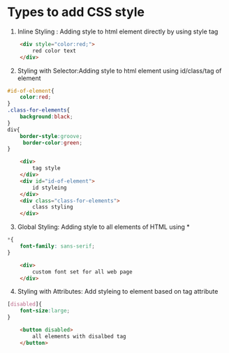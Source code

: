 # Types to add CSS style

1. Inline Styling : Adding style to html element directly by using style tag
```html
    <div style="color:red;">
        red color text
    </div>
```

2. Styling with Selector:Adding style to html element using id/class/tag of element
```css
#id-of-element{
    color:red;
}
.class-for-elements{
    background:black;
}
div{
    border-style:groove;
     border-color:green;
}
```

```html
    <div>
        tag style
    </div>
    <div id="id-of-element">
        id styleing
    </div>
    <div class="class-for-elements">
        class styling
    </div>
```

3. Global Styling: Adding style to all elements of HTML using *
```css
*{
    font-family: sans-serif;
}
```

```html
    <div>
        custom font set for all web page 
    </div>
```

4. Styling with Attributes: Add styleing to element based on tag attribute
```css
[disabled]{
    font-size:large;
}
```
```html
    <button disabled>
        all elements with disalbed tag 
    </button>
```

